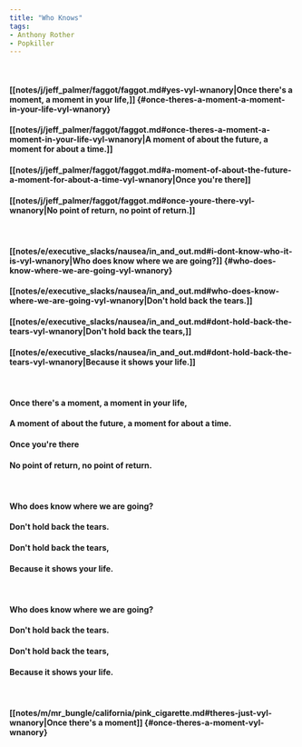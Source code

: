 ```yaml
---
title: "Who Knows"
tags:
- Anthony Rother
- Popkiller
---
```

&nbsp;
#### [[notes/j/jeff_palmer/faggot/faggot.md#yes-vyl-wnanory|Once there's a moment, a moment in your life,]] {#once-theres-a-moment-a-moment-in-your-life-vyl-wnanory}
#### [[notes/j/jeff_palmer/faggot/faggot.md#once-theres-a-moment-a-moment-in-your-life-vyl-wnanory|A moment of about the future, a moment for about a time.]]
#### [[notes/j/jeff_palmer/faggot/faggot.md#a-moment-of-about-the-future-a-moment-for-about-a-time-vyl-wnanory|Once you're there]]
#### [[notes/j/jeff_palmer/faggot/faggot.md#once-youre-there-vyl-wnanory|No point of return, no point of return.]]
&nbsp;
#### [[notes/e/executive_slacks/nausea/in_and_out.md#i-dont-know-who-it-is-vyl-wnanory|Who does know where we are going?]] {#who-does-know-where-we-are-going-vyl-wnanory}
#### [[notes/e/executive_slacks/nausea/in_and_out.md#who-does-know-where-we-are-going-vyl-wnanory|Don't hold back the tears.]]
#### [[notes/e/executive_slacks/nausea/in_and_out.md#dont-hold-back-the-tears-vyl-wnanory|Don't hold back the tears,]]
#### [[notes/e/executive_slacks/nausea/in_and_out.md#dont-hold-back-the-tears-vyl-wnanory|Because it shows your life.]]
&nbsp;
#### Once there's a moment, a moment in your life,
#### A moment of about the future, a moment for about a time.
#### Once you're there 
#### No point of return, no point of return.
&nbsp;
#### Who does know where we are going?
#### Don't hold back the tears.
#### Don't hold back the tears,
#### Because it shows your life.
&nbsp;
#### Who does know where we are going?
#### Don't hold back the tears.
#### Don't hold back the tears,
#### Because it shows your life.
&nbsp;
#### [[notes/m/mr_bungle/california/pink_cigarette.md#theres-just-vyl-wnanory|Once there's a moment]] {#once-theres-a-moment-vyl-wnanory}
